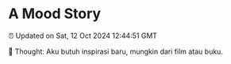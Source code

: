 # A Mood Story

⏰ Updated on Sat, 12 Oct 2024 12:44:51 GMT

💭 Thought: Aku butuh inspirasi baru, mungkin dari film atau buku.

